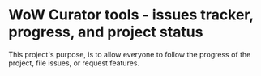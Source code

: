 # WoW Curator tools - issues tracker, progress, and project status

This project's purpose, is to allow everyone to follow the progress of the project, file issues, or request features.
